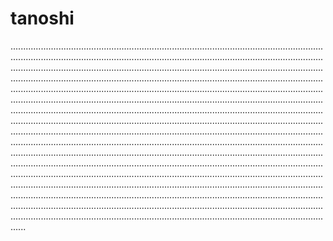 # tanoshi
..................................................................................................................................................................................................................................................................................................................................................................................................................................................................................................................................................................................................................................................................................................................................................................................................................................................................................................................................................................................................................................................................................................................................................................................................................................................................................................................................................................................................................................................................................................................................................................................................................................................................................................................................................................................................................................................................................................................................................................................................................................................................................................................................................................................................